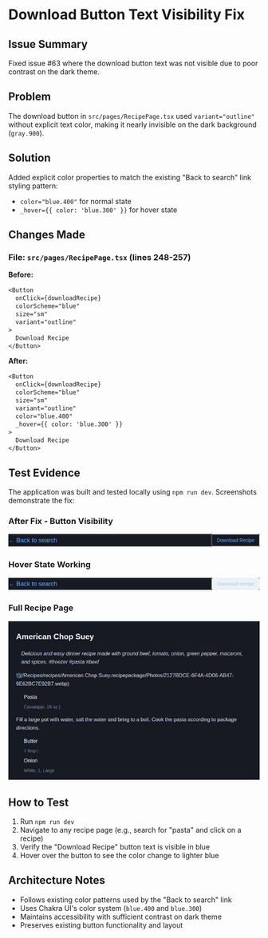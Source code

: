 # Download Button Text Visibility Fix

## Issue Summary
Fixed issue #63 where the download button text was not visible due to poor contrast on the dark theme.

## Problem
The download button in `src/pages/RecipePage.tsx` used `variant="outline"` without explicit text color, making it nearly invisible on the dark background (`gray.900`).

## Solution
Added explicit color properties to match the existing "Back to search" link styling pattern:
- `color="blue.400"` for normal state
- `_hover={{ color: 'blue.300' }}` for hover state

## Changes Made

### File: `src/pages/RecipePage.tsx` (lines 248-257)
**Before:**
```tsx
<Button
  onClick={downloadRecipe}
  colorScheme="blue"
  size="sm"
  variant="outline"
>
  Download Recipe
</Button>
```

**After:**
```tsx
<Button
  onClick={downloadRecipe}
  colorScheme="blue"
  size="sm"
  variant="outline"
  color="blue.400"
  _hover={{ color: 'blue.300' }}
>
  Download Recipe
</Button>
```

## Test Evidence
The application was built and tested locally using `npm run dev`. Screenshots demonstrate the fix:

### After Fix - Button Visibility
![Download button area showing visible blue text](download-button-area-after-fix.png)

### Hover State Working
![Download button showing lighter blue on hover](download-button-hover-state.png)

### Full Recipe Page
![Complete recipe page with visible download button](download-button-fix-after.png)

## How to Test
1. Run `npm run dev`
2. Navigate to any recipe page (e.g., search for "pasta" and click on a recipe)
3. Verify the "Download Recipe" button text is visible in blue
4. Hover over the button to see the color change to lighter blue

## Architecture Notes
- Follows existing color patterns used by the "Back to search" link
- Uses Chakra UI's color system (`blue.400` and `blue.300`)
- Maintains accessibility with sufficient contrast on dark theme
- Preserves existing button functionality and layout
